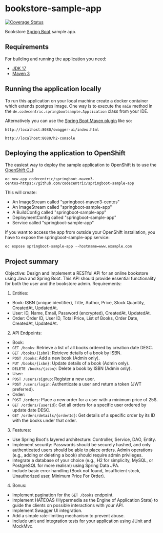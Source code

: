 # bookstore-sample-app

[![Coverage Status](https://coveralls.io/repos/github/codecentric/springboot-sample-app/badge.svg?branch=master)](https://coveralls.io/github/codecentric/springboot-sample-app?branch=master)

Bookstore [Spring Boot](http://projects.spring.io/spring-boot/) sample app.

## Requirements

For building and running the application you need:

- [JDK 17](https://www.oracle.com/tr/java/technologies/downloads/#java17)
- [Maven 3](https://maven.apache.org)

## Running the application locally

To run this application on your local machine create a docker container which extends postgres image. One way is to execute the `main` method in the `de.codecentric.springbootsample.Application` class from your IDE.

Alternatively you can use the [Spring Boot Maven plugin](https://docs.spring.io/spring-boot/docs/current/reference/html/build-tool-plugins-maven-plugin.html) like so:

```shell
http://localhost:8080/swagger-ui/index.html
```

```shell
http://localhost:8080/h2-console
```

## Deploying the application to OpenShift

The easiest way to deploy the sample application to OpenShift is to use the [OpenShift CLI](https://docs.openshift.org/latest/cli_reference/index.html):

```shell
oc new-app codecentric/springboot-maven3-centos~https://github.com/codecentric/springboot-sample-app
```

This will create:

* An ImageStream called "springboot-maven3-centos"
* An ImageStream called "springboot-sample-app"
* A BuildConfig called "springboot-sample-app"
* DeploymentConfig called "springboot-sample-app"
* Service called "springboot-sample-app"

If you want to access the app from outside your OpenShift installation, you have to expose the springboot-sample-app service:

```shell
oc expose springboot-sample-app --hostname=www.example.com
```

## Project summary

Objective:
Design and implement a RESTful API for an online bookstore using Java and Spring Boot. This API should provide essential functionality for both the user and the bookstore admin.
Requirements:
1. Entities:
- Book: ISBN (unique identifier), Title, Author, Price, Stock Quantity, CreatedAt,
  UpdatedAt.
- User: ID, Name, Email, Password (encrypted), CreatedAt, UpdatedAt.
- Order: Order ID, User ID, Total Price, List of Books, Order Date, CreatedAt,
  UpdatedAt.
2. API Endpoints:
- Book:
- `GET /books`: Retrieve a list of all books ordered by creation date DESC.
- `GET /books/{isbn}`: Retrieve details of a book by ISBN.
- `POST /books`: Add a new book (Admin only).
- `PUT /books/{isbn}`: Update details of a book (Admin only).
- `DELETE /books/{isbn}`: Delete a book by ISBN (Admin only).
- User:
- `POST /users/signup`: Register a new user.
- `POST /users/login`: Authenticate a user and return a token (JWT
  preferred).
- Order:
- `POST /orders`: Place a new order for a user with a minimum price of 25$.
- `GET /orders/{userId}`: Get all orders for a specific user ordered by update date DESC.
- `GET /orders/details/{orderId}`: Get details of a specific order by its ID with the books under that order.
3. Features:
- Use Spring Boot's layered architecture: Controller, Service, DAO, Entity.
- Implement security: Passwords should be securely hashed, and only
  authenticated users should be able to place orders. Admin operations (e.g.,
  adding or deleting a book) should require admin privileges.
- Integrate a database of your choice (e.g., H2 for simplicity, MySQL, or
  PostgreSQL for more realism) using Spring Data JPA.
- Include basic error handling (Book not found, Insufficient stock, Unauthorized user, Minimum Price For Order).


4. Bonus:
- Implement pagination for the `GET /books` endpoint.
- Implement HATEOAS (Hypermedia as the Engine of Application State) to guide
  the clients on possible interactions with your API.
- Implement Swagger UI integration.
- Add a simple rate-limiting mechanism to prevent abuse.
- Include unit and integration tests for your application using JUnit and MockMvc.